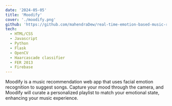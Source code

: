 ```yaml
---
date: '2024-05-05'
title: 'Moodify'
cover: './moodify.png'
github: 'https://github.com/mahendraDew/real-time-emotion-based-music-recommendation-system'
tech:
  - HTML/CSS
  - Javascript
  - Python
  - Flask
  - OpenCV
  - Haarcascade classifier
  - FER 2013
  - Firebase
---
```


Moodify is a music recommendation web app that uses facial emotion recognition to suggest songs. Capture your mood through the camera, and Moodify will curate a personalized playlist to match your emotional state, enhancing your music experience.